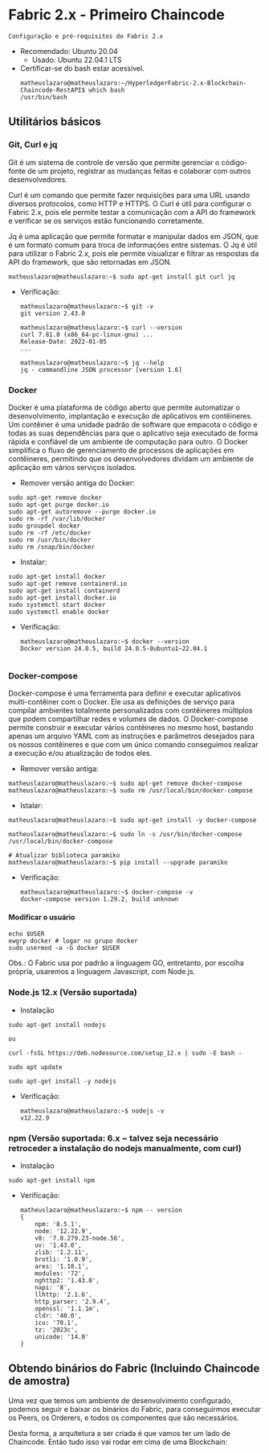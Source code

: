 # Fabric 2.x - Primeiro Chaincode
```Configuração e pré-requisitos do Fabric 2.x```
* Recomendado: Ubuntu 20.04
    * Usado: Ubuntu 22.04.1 LTS
* Certificar-se do bash estar acessível.
    ```shell
    matheuslazaro@matheuslazaro:~/HyperledgerFabric-2.x-Blockchain-Chaincode-RestAPI$ which bash
    /usr/bin/bash
    ```

## Utilitários básicos
### Git, Curl e jq
Git é um sistema de controle de versão que permite gerenciar o código-fonte de um projeto, registrar as mudanças feitas e colaborar com outros desenvolvedores.

Curl é um comando que permite fazer requisições para uma URL usando diversos protocolos, como HTTP e HTTPS. O Curl é útil para configurar o Fabric 2.x, pois ele permite testar a comunicação com a API do framework e verificar se os serviços estão funcionando corretamente.

Jq é uma aplicação que permite formatar e manipular dados em JSON, que é um formato comum para troca de informações entre sistemas. O Jq é útil para utilizar o Fabric 2.x, pois ele permite visualizar e filtrar as respostas da API do framework, que são retornadas em JSON.

```shell
matheuslazaro@matheuslazaro:~$ sudo apt-get install git curl jq
```

* Verificação:
    ```shell
    matheuslazaro@matheuslazaro:~$ git -v
    git version 2.43.0

    matheuslazaro@matheuslazaro:~$ curl --version
    curl 7.81.0 (x86_64-pc-linux-gnu) ...
    Release-Date: 2022-01-05
    ...

    matheuslazaro@matheuslazaro:~$ jq --help
    jq - commandline JSON processor [version 1.6]
    ```
### Docker
Docker é uma plataforma de código aberto que permite automatizar o desenvolvimento, implantação e execução de aplicativos em contêineres. Um contêiner é uma unidade padrão de software que empacota o código e todas as suas dependências para que o aplicativo seja executado de forma rápida e confiável de um ambiente de computação para outro. O Docker simplifica o fluxo de gerenciamento de processos de aplicações em contêineres, permitindo que os desenvolvedores dividam um ambiente de aplicação em vários serviços isolados.

* Remover versão antiga do Docker:
```shell
sudo apt-get remove docker
sudo apt-get purge docker.io
sudo apt-get autoremove --purge docker.io
sudo rm -rf /var/lib/docker
sudo groupdel docker
sudo rm -rf /etc/docker
sudo rm /usr/bin/docker
sudo rm /snap/bin/docker
```
* Instalar:
```shell
sudo apt-get install docker
sudo apt-get remove containerd.io
sudo apt-get install containerd
sudo apt-get install docker.io
sudo systemctl start docker
sudo systemctl enable docker
```

* Verificação: 
    ```shell
    matheuslazaro@matheuslazaro:~$ docker --version
    Docker version 24.0.5, build 24.0.5-0ubuntu1~22.04.1


    ```

### Docker-compose
Docker-compose é uma ferramenta para definir e executar aplicativos multi-contêiner com o Docker. Ele usa as definições de serviço para compilar ambientes totalmente personalizados com contêineres múltiplos que podem compartilhar redes e volumes de dados. O Docker-compose permite construir e executar vários contêineres no mesmo host, bastando apenas um arquivo YAML com as instruções e parâmetros desejados para os nossos contêineres e que com um único comando conseguimos realizar a execução e/ou atualização de todos eles.

* Remover versão antiga:
```shell
matheuslazaro@matheuslazaro:~$ sudo apt-get remove docker-compose
matheuslazaro@matheuslazaro:~$ sudo rm /usr/local/bin/docker-compose
```

* Istalar:
```shell
matheuslazaro@matheuslazaro:~$ sudo apt-get install -y docker-compose

matheuslazaro@matheuslazaro:~$ sudo ln -s /usr/bin/docker-compose /usr/local/bin/docker-compose

# Atualizar biblioteca paramiko
matheuslazaro@matheuslazaro:~$ pip install --upgrade paramiko

```

* Verificação:
    ```shell
    matheuslazaro@matheuslazaro:~$ docker-compose -v
    docker-compose version 1.29.2, build unknown
    ```

#### Modificar o usuário
```shell
echo $USER
ewgrp docker # logar no grupo docker
sudo usermod -a -G docker $USER
```

Obs.: O Fabric usa por padrão a linguagem GO, entretanto, por escolha própria, usaremos a linguagem Javascript, com Node.js.

### Node.js 12.x (Versão suportada)
* Instalação
```shell
sudo apt-get install nodejs

ou

curl -fsSL https://deb.nodesource.com/setup_12.x | sudo -E bash -

sudo apt update

sudo apt-get install -y nodejs
```

* Verificação:
    ```shell
    matheuslazaro@matheuslazaro:~$ nodejs -v
    v12.22.9
    ```
### npm (Versão suportada: 6.x ~ talvez seja necessário retroceder a instalação do nodejs manualmente, com curl)
* Instalação
```shell
sudo apt-get install npm
```

* Verificação:
    ```shell
    matheuslazaro@matheuslazaro:~$ npm -- version
    {
        npm: '8.5.1',
        node: '12.22.9',
        v8: '7.8.279.23-node.56',
        uv: '1.43.0',
        zlib: '1.2.11',
        brotli: '1.0.9',
        ares: '1.18.1',
        modules: '72',
        nghttp2: '1.43.0',
        napi: '8',
        llhttp: '2.1.6',
        http_parser: '2.9.4',
        openssl: '1.1.1m',
        cldr: '40.0',
        icu: '70.1',
        tz: '2023c',
        unicode: '14.0'
    }
    ```

## Obtendo binários do Fabric (Incluindo Chaincode de amostra)
Uma vez que temos um ambiente de desenvolvimento configurado, podemos seguir e baixar os binários do Fabric, para conseguirmos executar os Peers, os Orderers, e todos os componentes que são necessários.

Desta forma, a arquitetura a ser criada é que vamos ter um lado de Chaincode. Então tudo isso vai rodar em cima de uma Blockchain:
